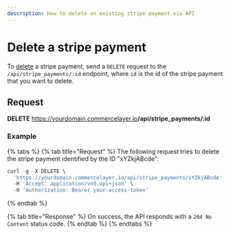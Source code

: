 ```yaml
---
description: How to delete an existing stripe payment via API
---
```


# Delete a stripe payment

To <a href="https://docs.commercelayer.io/developers/deleting-resources" target="_blank">delete</a> a stripe payment, send a `DELETE` request to the `/api/stripe_payments/:id` endpoint, where `id` is the id of the stripe payment that you want to delete.

## Request

**DELETE** https://yourdomain.commercelayer.io<b>/api/stripe_payments/:id</b>

### Example

{% tabs %}
{% tab title="Request" %}
The following request tries to delete the stripe payment identified by the ID "xYZkjABcde":

```javascript
curl -g -X DELETE \
  'https://yourdomain.commercelayer.io/api/stripe_payments/xYZkjABcde' \
  -H 'Accept: application/vnd.api+json' \
  -H 'Authorization: Bearer your-access-token'
```
{% endtab %}

{% tab title="Response" %}
On success, the API responds with a `204 No Content` status code.
{% endtab %}
{% endtabs %}

